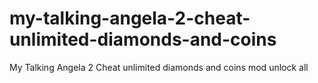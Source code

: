 # my-talking-angela-2-cheat-unlimited-diamonds-and-coins
My Talking Angela 2 Cheat unlimited diamonds and coins mod unlock all
